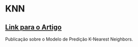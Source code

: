 # KNN

## [Link para o Artigo](https://medium.com/turing-talks/turing-talks-13-modelo-de-predi%C3%A7%C3%A3o-knn-3be880c9b9d1)

Publicação sobre o Modelo de Predição K-Nearest Neighbors.